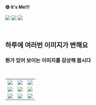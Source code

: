 <!--
#### 📫 How to reach me?
<a href="mailto:thquddnr123@gmail.com">
    <img 
        src="https://img.shields.io/badge/Gmail-d14836?style=flat-square&logo=Gmail&logoColor=white&link=mailto:thquddnr123@gmail.com"
        style="height : auto; margin-left : 60px; margin-right : 60px;"/>
</a>
-->
#### 😄 It's Me!!!

<a href="https://cybecho.notion.site/SBU-s-Archives-854ccd3338c2456a867956f26143998a" target="_blank"><img src="https://img.shields.io/badge/Portfolio-303030?style=for-the-badge&logo=Notion&logoColor=white"/></a>
<a href="https://www.instagram.com/junk_warrior_vintage/" target="_blank"><img src="https://img.shields.io/badge/@junk_warrir_vintage-E4405F?style=for-the-badge&logo=Instagram&logoColor=white"/></a>
<a href="https://www.behance.net/thquddnr125654" target="_blank"><img src="https://img.shields.io/badge/Behance-1769FF?style=for-the-badge&logo=Behance&logoColor=white"/></a>

</br>

## 하루에 여러번 이미지가 변해요
### 뭔가 있어 보이는 이미지를 감상해 봅시다

<!--
마크업 바로보기 사이트
https://dillinger.io/ 
-->
  <br/> <table>
<tr>
<td><a href='https://kimjongillookingatthings.tumblr.com/'><img src='https://www.random-art.org/img/large/432882.jpg'></a></td>
<td><a href='https://www.cameronsworld.net'><img src='https://www.random-art.org/img/large/432848.jpg'></a></td>
<td><a href='https://www.omfgdogs.com/#'><img src='https://www.random-art.org/img/large/432917.jpg'></a></td>
</tr>
<tr>
<td><a href='https://img.theqoo.net/img/rjIus.jpg'><img src='https://www.random-art.org/img/large/432940.jpg'></a></td>
<td><a href='https://binarypiano.com/'><img src='https://www.random-art.org/img/large/432926.jpg'></a></td>
<td><a href='https://name.ho9.me/'><img src='https://www.random-art.org/img/large/432948.jpg'></a></td>
</tr>
<tr>
<td><a href='http://www.omglasergunspewpewpew.com/'><img src='https://www.random-art.org/img/large/432866.jpg'></a></td>
<td><a href='https://longdogechallenge.com/'><img src='https://www.random-art.org/img/large/432847.jpg'></a></td>
<td><a href='https://pointerpointer.com/'><img src='https://www.random-art.org/img/large/432929.jpg'></a></td>
</tr>
</table>
